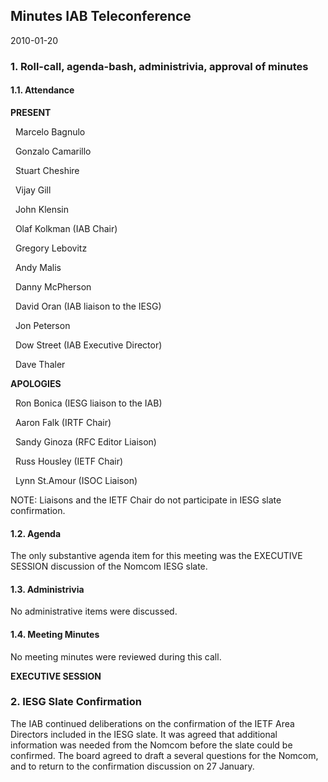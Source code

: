 
Minutes IAB Teleconference
--------------------------


2010-01-20


### 1. Roll-call, agenda-bash, administrivia, approval of minutes


#### 1.1. Attendance


**PRESENT**  

  Marcelo Bagnulo  

  Gonzalo Camarillo  

  Stuart Cheshire  

  Vijay Gill  

  John Klensin  

  Olaf Kolkman (IAB Chair)  

  Gregory Lebovitz  

  Andy Malis  

  Danny McPherson  

  David Oran (IAB liaison to the IESG)  

  Jon Peterson  

  Dow Street (IAB Executive Director)  

  Dave Thaler  

**APOLOGIES**  

  Ron Bonica (IESG liaison to the IAB)  

  Aaron Falk (IRTF Chair)  

  Sandy Ginoza (RFC Editor Liaison)  

  Russ Housley (IETF Chair)  

  Lynn St.Amour (ISOC Liaison)


NOTE: Liaisons and the IETF Chair do not participate in IESG slate confirmation.


#### 1.2. Agenda


The only substantive agenda item for this meeting was the EXECUTIVE SESSION discussion of the Nomcom IESG slate.


#### 1.3. Administrivia


No administrative items were discussed.


#### 1.4. Meeting Minutes


No meeting minutes were reviewed during this call.


**EXECUTIVE SESSION**


### 2. IESG Slate Confirmation


The IAB continued deliberations on the confirmation of the IETF Area Directors included in the IESG slate. It was agreed that additional information was needed from the Nomcom before the slate could be confirmed. The board agreed to draft a several questions for the Nomcom, and to return to the confirmation discussion on 27 January.


